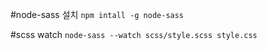 #node-sass 설치
```npm intall -g node-sass```

#scss watch
```node-sass --watch scss/style.scss style.css```